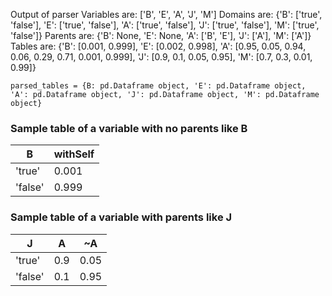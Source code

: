Output of parser
Variables are: ['B', 'E', 'A', 'J', 'M']
Domains are: {'B': ['true', 'false'], 'E': ['true', 'false'], 'A': ['true', 'false'], 'J': ['true', 'false'], 'M': ['true', 'false']}
Parents are: {'B': None, 'E': None, 'A': ['B', 'E'], 'J': ['A'], 'M': ['A']}
Tables are: {'B': [0.001, 0.999], 'E': [0.002, 0.998], 'A': [0.95, 0.05, 0.94, 0.06, 0.29, 0.71, 0.001, 0.999], 'J': [0.9, 0.1, 0.05, 0.95], 'M': [0.7, 0.3, 0.01, 0.99]}

`parsed_tables = {B: pd.Dataframe object, 'E': pd.Dataframe object, 'A': pd.Dataframe object, 'J': pd.Dataframe object, 'M': pd.Dataframe object}`

### Sample table of a variable with no parents like B

|B |withSelf|
| -------- | ------ |
| 'true'   | 0.001  |
| 'false'  | 0.999 |


### Sample table of a variable with parents like J
|J| A| ~A|
| -------- | ------ | ------ |
| 'true'   | 0.9  | 0.05|
| 'false'  | 0.1 | 0.95|


